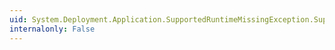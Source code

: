 ```yaml
---
uid: System.Deployment.Application.SupportedRuntimeMissingException.SupportedRuntimeVersion
internalonly: False
---
```

